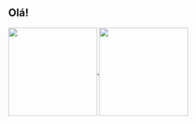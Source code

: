 ## Olá!

<a href="https://github.com/drifernandes">
  <img height="180cm" align="center" src="https://github-readme-stats.vercel.app/api?username=drifernandes&show_icons=true&hide=contribs,prs&theme=highcontrast"/>
  <img height="180cm" align="center" src="https://github-readme-stats.vercel.app/api/top-langs/?username=drifernandes&theme=highcontrast"/>
  </a>

